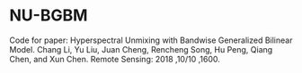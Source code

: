 # NU-BGBM
Code for paper: Hyperspectral Unmixing with Bandwise Generalized Bilinear Model. Chang Li, Yu Liu, Juan Cheng, Rencheng Song, Hu Peng, Qiang Chen, and Xun Chen. Remote Sensing: 2018 ,10/10 ,1600.
